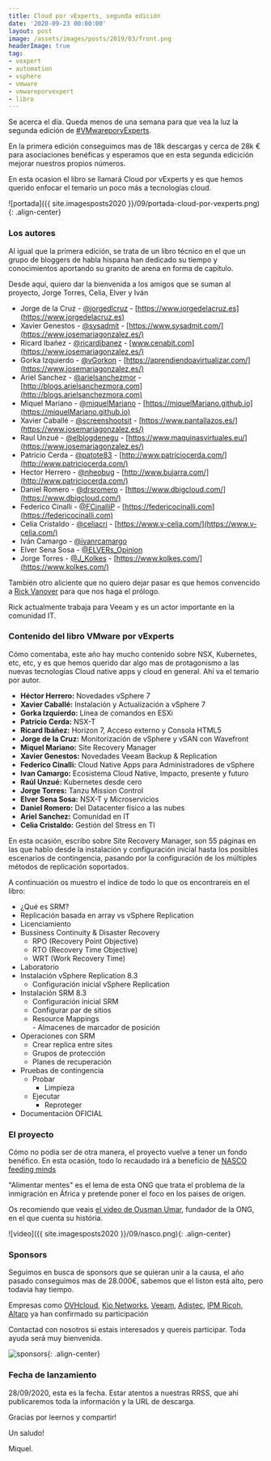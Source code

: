 ```yaml
---
title: Cloud por vExperts, segunda edición
date: '2020-09-23 00:00:00'
layout: post
image: /assets/images/posts/2019/03/front.png
headerImage: true
tag:
- vexpert
- automation
- vsphere
- vmware
- vmwareporvexpert
- libro
---
```


Se acerca el día. Queda menos de una semana para que vea la luz la segunda edición de [#VMwareporvExperts](https://www.vmwareporvexperts.org).

En la primera edición conseguimos mas de 18k descargas y cerca de 28k € para asociaciones benéficas y esperamos que en esta segunda edicición mejorar nuestros propios números.

En esta ocasion el libro se llamará Cloud por vExperts y es que hemos querido enfocar el temario un poco más a tecnologías cloud.

![portada]({{ site.imagesposts2020 }}/09/portada-cloud-por-vexperts.png){: .align-center}

### Los autores

Al igual que la primera edición, se trata de un libro técnico en el que un grupo de bloggers de habla hispana han dedicado su tiempo y conocimientos aportando su granito de arena en forma de capítulo. 

Desde aquí, quiero dar la bienvenida a los amigos que se suman al proyecto, Jorge Torres, Celia, Elver y Iván

- Jorge de la Cruz - [@jorgedlcruz](https://twitter.com/jorgedlcruz) - [https://www.jorgedelacruz.es](https://www.jorgedelacruz.es)
- Xavier Genestos - [@sysadmit](https://twitter.com/sysadmit) - [https://www.sysadmit.com/](https://www.josemariagonzalez.es/)
- Ricard Ibañez - [@ricardibanez](https://twitter.com/ricardibanez) - [www.cenabit.com](https://www.josemariagonzalez.es/)
- Gorka Izquierdo - [@vGorkon](https://twitter.com/vGorkon) - [https://aprendiendoavirtualizar.com/](https://www.josemariagonzalez.es/)
- Ariel Sanchez - [@arielsanchezmor](https://twitter.com/arielsanchezmor) - [http://blogs.arielsanchezmora.com](http://blogs.arielsanchezmora.com)
- Miquel Mariano - [@miquelMariano](https://twitter.com/miquelMariano) - [https://miquelMariano.github.io](https://miquelMariano.github.io)
- Xavier Caballé - [@screenshootsit](https://twitter.com/screenshootsit) - [https://www.pantallazos.es/](https://www.josemariagonzalez.es/)
- Raul Unzué - [@elblogdenegu](https://twitter.com/elblogdenegu) - [https://www.maquinasvirtuales.eu/](https://www.josemariagonzalez.es/)
- Patricio Cerda - [@patote83](https://twitter.com/patote83) - [http://www.patriciocerda.com/](http://www.patriciocerda.com/)
- Hector Herrero - [@nheobug](https://twitter.com/nheobug) - [http://www.bujarra.com/](http://www.patriciocerda.com/)
- Daniel Romero - [@drsromero](https://twitter.com/drsromero) - [https://www.dbigcloud.com/](https://www.dbigcloud.com/)
- Federico Cinalli - [@FCinalliP](https://twitter.com/FCinalliP) - [https://federicocinalli.com](https://federicocinalli.com)
- Celia Cristaldo - [@celiacri](https://twitter.com/celiacri) - [https://www.v-celia.com/](https://www.v-celia.com/)
- Iván Camargo - [@ivanrcamargo](https://twitter.com/ivanrcamargo)
- Elver Sena Sosa - [@ELVERs_Opinion](https://twitter.com/ELVERs_Opinion)
- Jorge Torres - [@J_Kolkes](https://twitter.com/J_Kolkes) - [https://www.kolkes.com/](https://www.kolkes.com/)

También otro aliciente que no quiero dejar pasar es que hemos convencido a [Rick Vanover](https://twitter.com/rickvanover?lang=es) para que nos haga el prólogo.

Rick actualmente trabaja para Veeam y es un actor importante en la comunidad IT.

### Contenido del libro VMware por vExperts

Cómo comentaba, este año hay mucho contenido sobre NSX, Kubernetes, etc, etc, y es que hemos querido dar algo mas de protagonismo a las nuevas tecnologías Cloud native apps y cloud en general. Ahí va el temario por autor.

- **Héctor Herrero:** Novedades vSphere 7
- **Xavier Caballé:** Instalación y Actualización a vSphere 7
- **Gorka Izquierdo:** Línea de comandos en ESXi
- **Patricio Cerda:** NSX-T
- **Ricard Ibáñez:** Horizon 7, Acceso externo y Consola HTML5
- **Jorge de la Cruz:** Monitorización de vSphere y vSAN con Wavefront
- **Miquel Mariano:** Site Recovery Manager
- **Xavier Genestos:** Novedades Veeam Backup & Replication
- **Federico Cinalli:** Cloud Native Apps para Administradores de vSphere
- **Ivan Camargo:** Ecosistema Cloud Native, Impacto, presente y futuro
- **Raúl Unzué:** Kubernetes desde cero
- **Jorge Torres:** Tanzu Mission Control
- **Elver Sena Sosa:** NSX-T y Microservicios
- **Daniel Romero:** Del Datacenter físico a las nubes
- **Ariel Sanchez:** Comunidad en IT
- **Celia Cristaldo:** Gestión del Stress en TI

En esta ocasión, escribo sobre Site Recovery Manager, son 55 páginas en las que hablo desde la instalación y configuración inicial hasta los posibles escenarios de contingencia, pasando por la configuración de los múltiples métodos de replicación soportados.

A continuación os muestro el índice de todo lo que os encontrareis en el libro:

- ¿Qué es SRM?	
- Replicación basada en array vs vSphere Replication	
- Licenciamiento	
- Bussiness Continuity & Disaster Recovery	
   - RPO (Recovery Point Objective)	
   - RTO (Recovery Time Objective)	
   - WRT (Work Recovery Time)	
- Laboratorio	
- Instalación vSphere Replication 8.3	
   - Configuración inicial vSphere Replication	
- Instalación SRM 8.3	
   - Configuración inicial SRM	
   - Configurar par de sitios	
   - Resource Mappings	
         - Almacenes de marcador de posición	
- Operaciones con SRM	
   - Crear replica entre sites	
   - Grupos de protección	
   - Planes de recuperación	
- Pruebas de contingencia	
   - Probar	
        - Limpieza	
   - Ejecutar	
        - Reproteger	
- Documentación OFICIAL	


### El proyecto

Cómo no podia ser de otra manera, el proyecto vuelve a tener un fondo benéfico. En esta ocasión, todo lo recaudado irá a beneficio de [NASCO feeding minds](https://nascoict.org/) 

"Alimentar mentes" es el lema de esta ONG que trata el problema de la inmigración en África y pretende poner el foco en los paises de origen.

Os recomiendo que veais [el video de Ousman Umar](https://www.youtube.com/watch?v=sXhA8MbaaZA&t=127s), fundador de la ONG, en el que cuenta su história.

![video]({{ site.imagesposts2020 }}/09/nasco.png){: .align-center}

### Sponsors

Seguimos en busca de sponsors que se quieran unir a la causa, el año pasado conseguimos mas de 28.000€, sabemos que el liston está alto, pero todavia hay tiempo.

Empresas como [OVHcloud](https://www.ovh.es/), [Kio Networks](https://www.kionetworks.com/), [Veeam](https://www.veeam.com/es), [Adistec](https://adistec.com/), [IPM Ricoh](https://www.ipm.es/), [Altaro](https://www.altaro.com/) ya han confirmado su participación

Contactad con nosotros si estais interesados y quereis participar. Toda ayuda será muy bienvenida.

![sponsors](https://www.cenabit.com/wp-content/uploads/2019/03/sponsors.jpg){: .align-center}


### Fecha de lanzamiento

28/09/2020, esta es la fecha. Estar atentos a nuestras RRSS, que ahi publicaremos toda la información y la URL de descarga.


Gracias por leernos y compartir!

Un saludo!

Miquel.



